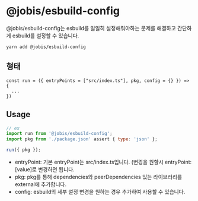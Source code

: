# @jobis/esbuild-config
@jobis/esbuild-config는 esbuild를 일일히 설정해줘야하는 문제를 해결하고 간단하게 esbuild를 설정할 수 있습니다.

```
yarn add @jobis/esbuild-config
```

## 형태
```
const run = ({ entryPoints = ["src/index.ts"], pkg, config = {} }) => {
  ...
})
```

## Usage
```js
// ex
import run from '@jobis/esbuild-config';
import pkg from './package.json' assert { type: 'json' };

run({ pkg });
```
- entryPoint: 기본 entryPoint는 src/index.ts입니다. (변경을 원할시 entryPoint: [value]로 변경하면 됩니다.
- pkg: pkg를 통해 dependencies와 peerDependencies 있는 라이브러리를 external에 추가합니다.
- config: esbuild의 세부 설정 변경을 원하는 경우 추가하여 사용할 수 있습니다.
